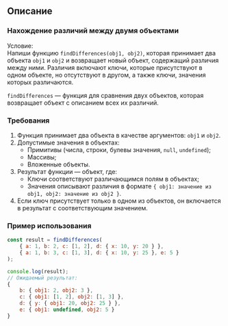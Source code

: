 ## Описание

### Нахождение различий между двумя объектами

Условие:  
Напиши функцию `findDifferences(obj1, obj2)`, которая принимает два объекта `obj1` и `obj2` и возвращает новый объект, содержащий различия между ними. Различия включают ключи, которые присутствуют в одном объекте, но отсутствуют в другом, а также ключи, значения которых различаются.

`findDifferences` — функция для сравнения двух объектов, которая возвращает объект с описанием всех их различий.


### Требования

1. Функция принимает два объекта в качестве аргументов: `obj1` и `obj2`.
2. Допустимые значения в объектах:
   - Примитивы (числа, строки, булевы значения, `null`, `undefined`);
   - Массивы;
   - Вложенные объекты.
3. Результат функции — объект, где:
   - Ключи соответствуют различающимся полям в объектах;
   - Значения описывают различия в формате `{ obj1: значение из obj1, obj2: значение из obj2 }`.
4. Если ключ присутствует только в одном из объектов, он включается в результат с соответствующим значением.

### Пример использования

```javascript
const result = findDifferences(
    { a: 1, b: 2, c: [1, 2], d: { x: 10, y: 20 } },
    { a: 1, b: 3, c: [1, 3], d: { x: 10, y: 25 }, e: 5 }
);

console.log(result);
// Ожидаемый результат:
{
    b: { obj1: 2, obj2: 3 },
    c: { obj1: [1, 2], obj2: [1, 3] },
    d: { y: { obj1: 20, obj2: 25 } },
    e: { obj1: undefined, obj2: 5 }
}

